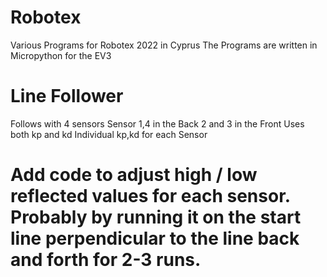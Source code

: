 # Robotex
Various Programs for Robotex 2022 in Cyprus
The Programs are written in Micropython for the EV3
# Line Follower
Follows with 4 sensors
Sensor 1,4 in the Back 
2 and 3 in the Front
Uses both kp and kd
Individual kp,kd for each Sensor


# Add code to adjust high / low reflected values for each sensor. Probably by running it on the start line perpendicular to the line back and forth for 2-3 runs.
